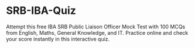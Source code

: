 # SRB-IBA-Quiz
Attempt this free IBA SRB Public Liaison Officer Mock Test with 100 MCQs from English, Maths, General Knowledge, and IT. Practice online and check your score instantly in this interactive quiz.
